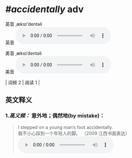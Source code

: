 # ***\#accidentally*** adv
英音 ˌæksɪ'dentəli  
英音
<audio src="./media/accidentally-B.aac" controls="controls"></audio>

美音 ˌæksɪˈdentəli  
美音
<audio src="./media/accidentally.aac" controls="controls"></audio>



| 词频 2 | 阅读 1 |  

英文释义
---
### 1.*高义频：* **意外地；偶然地(by mistake)：**  

 > I stepped on a young man’s foot accidentally.  
 > 我不小心踩到一个年轻人的脚。  （2009 江西书面表达）  
<audio src="./media/I stepped on a young_AAC.aac" controls="controls"></audio>


